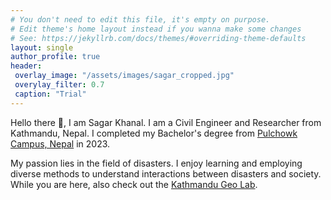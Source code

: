 ```yaml
---
# You don't need to edit this file, it's empty on purpose.
# Edit theme's home layout instead if you wanna make some changes
# See: https://jekyllrb.com/docs/themes/#overriding-theme-defaults
layout: single
author_profile: true
header: 
 overlay_image: "/assets/images/sagar_cropped.jpg"
 overylay_filter: 0.7
 caption: "Trial"
---
```



Hello there 👋, I am Sagar Khanal. I am a Civil Engineer and Researcher from Kathmandu, Nepal. I completed my Bachelor's degree from [Pulchowk Campus, Nepal](https://pcampus.edu.np/) in 2023.

My passion lies in the field of disasters. I enjoy learning and employing diverse methods to understand interactions between disasters and society. While you are here, also check out the [Kathmandu Geo Lab](https://ktmgeolab.org/research.html).
